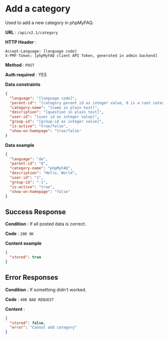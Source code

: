 # Add a category

Used to add a new category in phpMyFAQ.

**URL** : `/api/v2.1/category`

**HTTP Header** :

```
Accept-Language: [language code]
X-PMF-Token: [phpMyFAQ client API Token, generated in admin backend]
```

**Method** : `POST`

**Auth required** : YES

**Data constraints**

```json
{
  "language": "[language code]",
  "parent-id": "[category parent id as integer value, 0 is a root category]",
  "category-name": "[name in plain text]",
  "description": "[question in plain text]",
  "user-id": "[user id as integer value]",
  "group-id": "[group-id as integer value]",
  "is-active": "true/false",
  "show-on-homepage": "true/false"
}
```

**Data example**

```json
{
  "language": "de",
  "parent-id": "0",
  "category-name": "phpMyFAQ",
  "description": "Hello, World",
  "user-id": "1",
  "group-id": "-1",
  "is-active": "true",
  "show-on-homepage": "false"
}
```

## Success Response

**Condition** : If all posted data is correct.

**Code** : `200 OK`

**Content example**

```json
{
  "stored": true
}
```

## Error Responses

**Condition** : If something didn't worked.

**Code** : `400 BAD REQUEST`

**Content** :

```json
{
  "stored": false,
  "error": "Cannot add category"
}
```

